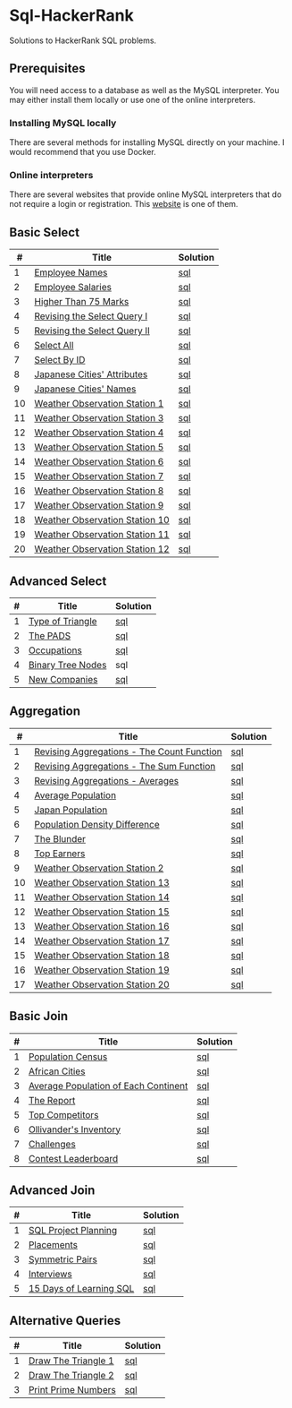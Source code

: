 # Sql-HackerRank

Solutions to HackerRank SQL problems.
 
## Prerequisites
 
You will need access to a database as well as the MySQL interpreter.
You may either install them locally or use one of the online interpreters. 

### Installing MySQL locally

There are several methods for installing MySQL directly on your machine.
I would recommend that you use Docker. 

### Online interpreters

There are several websites that provide online MySQL interpreters that do not require a login or registration.
This <a href="https://onecompiler.com/mysql">website</a> is one of them. 
 
## Basic Select

<table>
    <thead>
        <tr>
            <th>#</th>
            <th>Title</th>
            <th>Solution</th>
        </tr>
    </thead>
    <tbody>
        <tr>
            <td>1</td>
            <td><a href="https://www.hackerrank.com/challenges/name-of-employees/problem">Employee Names</a></td>
            <td><a href="https://github.com/djeada/Sql-HackerRank/blob/main/src/basic_select/employee_names.sql">sql</a></td>
        </tr>
        <tr>
            <td>2</td>
            <td><a href="https://www.hackerrank.com/challenges/salary-of-employees/problem">Employee Salaries</a></td>
            <td><a href="https://github.com/djeada/Sql-HackerRank/blob/main/src/basic_select/employee_salaries.sql">sql</a></td>
        </tr>
        <tr>
            <td>3</td>
            <td><a href="https://www.hackerrank.com/challenges/more-than-75-marks/problem">Higher Than 75 Marks</a></td>
            <td><a href="https://github.com/djeada/Sql-HackerRank/blob/main/src/basic_select/higher_than_75_marks.sql">sql</a></td>
        </tr>
        <tr>
            <td>4</td>
            <td><a href="https://www.hackerrank.com/challenges/revising-the-select-query/problem">Revising the Select Query I</a></td>
            <td><a href="https://github.com/djeada/Sql-HackerRank/blob/main/src/basic_select/revising_the_select_query_i.sql">sql</a></td>
        </tr>
        <tr>
            <td>5</td>
            <td><a href="https://www.hackerrank.com/challenges/revising-the-select-query-2/problem">Revising the Select Query II</a></td>
            <td><a href="https://github.com/djeada/Sql-HackerRank/blob/main/src/basic_select/revising_the_select_query_ii.sql">sql</a></td>
        </tr>
        <tr>
            <td>6</td>
            <td><a href="https://www.hackerrank.com/challenges/select-all-sql/problem">Select All</a></td>
            <td><a href="https://github.com/djeada/Sql-HackerRank/blob/main/src/basic_select/select_all.sql">sql</a></td>
        </tr>
        <tr>
            <td>7</td>
            <td><a href="https://www.hackerrank.com/challenges/select-by-id/problem">Select By ID</a></td>
            <td><a href="https://github.com/djeada/Sql-HackerRank/blob/main/src/basic_select/select_by_id.sql">sql</a></td>
        </tr>
        <tr>
            <td>8</td>
            <td><a href="https://www.hackerrank.com/challenges/japanese-cities-attributes/problem">Japanese Cities' Attributes</a></td>
            <td><a href="https://github.com/djeada/Sql-HackerRank/blob/main/src/basic_select/japanese_cities_attributes.sql">sql</a></td>
        </tr>
        <tr>
            <td>9</td>
            <td><a href="https://www.hackerrank.com/challenges/japanese-cities-name/problem">Japanese Cities' Names</td>
            <td><a href="https://github.com/djeada/Sql-HackerRank/blob/main/src/basic_select/japanese_cities_names.sql">sql</a></td>
        </tr>
        <tr>
            <td>10</td>
            <td><a href="https://www.hackerrank.com/challenges/weather-observation-station-1/problem">Weather Observation Station 1</a></td>
            <td><a href="https://github.com/djeada/Sql-HackerRank/blob/main/src/basic_select/weather_observation_station_1.sql">sql</a></td>
        </tr>
        <tr>
            <td>11</td>
            <td><a href="https://www.hackerrank.com/challenges/weather-observation-station-3/problem">Weather Observation Station 3</a></td>
            <td><a href="https://github.com/djeada/Sql-HackerRank/blob/main/src/basic_select/weather_observation_station_3.sql">sql</a></td>
        </tr>
        <tr>
            <td>12</td>
            <td><a href="https://www.hackerrank.com/challenges/weather-observation-station-4/problem">Weather Observation Station 4</a></td>
            <td><a href="https://github.com/djeada/Sql-HackerRank/blob/main/src/basic_select/weather_observation_station_4.sql">sql</a></td>
        </tr>
        <tr>
            <td>13</td>
            <td><a href="https://www.hackerrank.com/challenges/weather-observation-station-5/problem">Weather Observation Station 5</a></td>
            <td><a href="https://github.com/djeada/Sql-HackerRank/blob/main/src/basic_select/weather_observation_station_5.sql">sql</a></td>
        </tr>
        <tr>
            <td>14</td>
            <td><a href="https://www.hackerrank.com/challenges/weather-observation-station-6/problem">Weather Observation Station 6</a></td>
            <td><a href="https://github.com/djeada/Sql-HackerRank/blob/main/src/basic_select/weather_observation_station_6.sql">sql</a></td>
        </tr>
        <tr>
            <td>15</td>
            <td><a href="https://www.hackerrank.com/challenges/weather-observation-station-7/problem">Weather Observation Station 7</a></td>
            <td><a href="https://github.com/djeada/Sql-HackerRank/blob/main/src/basic_select/weather_observation_station_7.sql">sql</a></td>
        </tr>
        <tr>
            <td>16</td>
            <td><a href="https://www.hackerrank.com/challenges/weather-observation-station-8/problem">Weather Observation Station 8</a></td>
            <td><a href="https://github.com/djeada/Sql-HackerRank/blob/main/src/basic_select/weather_observation_station_8.sql">sql</a></td>
        </tr>
        <tr>
            <td>17</td>
            <td><a href="https://www.hackerrank.com/challenges/weather-observation-station-9/problem">Weather Observation Station 9</a></td>
            <td><a href="https://github.com/djeada/Sql-HackerRank/blob/main/src/basic_select/weather_observation_station_9.sql">sql</a></td>
        </tr>
        <tr>
            <td>18</td>
            <td><a href="https://www.hackerrank.com/challenges/weather-observation-station-10/problem">Weather Observation Station 10</a></td>
            <td><a href="https://github.com/djeada/Sql-HackerRank/blob/main/src/basic_select/weather_observation_station_10.sql">sql</a></td>
        </tr>
        <tr>
            <td>19</td>
            <td><a href="https://www.hackerrank.com/challenges/weather-observation-station-11/problem">Weather Observation Station 11</a></td>
            <td><a href="https://github.com/djeada/Sql-HackerRank/blob/main/src/basic_select/weather_observation_station_11.sql">sql</a></td>
        </tr>
        <tr>
            <td>20</td>
            <td><a href="https://www.hackerrank.com/challenges/weather-observation-station-12/problem">Weather Observation Station 12</a></td>
            <td><a href="https://github.com/djeada/Sql-HackerRank/blob/main/src/basic_select/weather_observation_station_12.sql">sql</a></td>
        </tr>
    </tbody>
</table>

## Advanced Select

<table>
    <thead>
        <tr>
            <th>#</th>
            <th>Title</th>
            <th>Solution</th>
        </tr>
    </thead>
    <tbody>
        <tr>
            <td>1</td>
            <td><a href="https://www.hackerrank.com/challenges/what-type-of-triangle/problem">Type of Triangle</a></td>
            <td><a href="https://github.com/djeada/Sql-HackerRank/blob/main/src/advanced_select/type_of_triangle.sql">sql</a></td>
        </tr>
        <tr>
            <td>2</td>
            <td><a href="https://www.hackerrank.com/challenges/the-pads/problem">The PADS</a></td>
            <td><a href="https://github.com/djeada/Sql-HackerRank/blob/main/src/advanced_select/the_pads.sql">sql</a></td>
        </tr>
        <tr>
            <td>3</td>
            <td><a href="https://www.hackerrank.com/challenges/occupations/problem">Occupations</a></td>
            <td><a href="https://github.com/djeada/Sql-HackerRank/blob/main/src/advanced_select/occupations.sql">sql</a></td>
        </tr>
        <tr>
            <td>4</td>
            <td><a href="https://www.hackerrank.com/challenges/binary-search-tree-1/problem">Binary Tree Nodes</a></td>
            <td><a>sql</a></td>
        </tr>
        <tr>
            <td>5</td>
            <td><a href="https://www.hackerrank.com/challenges/the-company/problem">New Companies</a></td>
            <td><a href="https://github.com/djeada/Sql-HackerRank/blob/main/src/advanced_select/new_companies.sql">sql</a></td>
        </tr>
    </tbody>
</table>

## Aggregation

<table>
    <thead>
        <tr>
            <th>#</th>
            <th>Title</th>
            <th>Solution</th>
        </tr>
    </thead>
    <tbody>
        <tr>
            <td>1</td>
            <td><a href="https://www.hackerrank.com/challenges/revising-aggregations-the-count-function/problem">Revising Aggregations - The Count Function</a></td>
            <td><a href="https://github.com/djeada/Sql-HackerRank/blob/main/src/aggregation/revising_aggregations_the_count_function.sql">sql</a></td>
        </tr>
        <tr>
            <td>2</td>
            <td><a href="https://www.hackerrank.com/challenges/revising-aggregations-sum/problem">Revising Aggregations - The Sum Function</a></td>
            <td><a href="https://github.com/djeada/Sql-HackerRank/blob/main/src/aggregation/revising_aggregations_the_sum_function.sql">sql</a></td>
        </tr>
        <tr>
            <td>3</td>
            <td><a href="https://www.hackerrank.com/challenges/revising-aggregations-the-average-function/problem">Revising Aggregations - Averages</a></td>
            <td><a href="https://github.com/djeada/Sql-HackerRank/blob/main/src/aggregation/revising_aggregations_averages.sql">sql</a></td>
        </tr>
        <tr>
            <td>4</td>
            <td><a href="https://www.hackerrank.com/challenges/average-population/problem">Average Population</a></td>
            <td><a href="https://github.com/djeada/Sql-HackerRank/blob/main/src/aggregation/average_population.sql">sql</a></td>
        </tr>
        <tr>
            <td>5</td>
            <td><a href="https://www.hackerrank.com/challenges/japan-population/problem">Japan Population</a></td>
            <td><a href="https://github.com/djeada/Sql-HackerRank/blob/main/src/aggregation/japan_population.sql">sql</a></td>
        </tr>
        <tr>
            <td>6</td>
            <td><a href="https://www.hackerrank.com/challenges/population-density-difference/problem">Population Density Difference</a></td>
            <td><a href="https://github.com/djeada/Sql-HackerRank/blob/main/src/aggregation/population_density_difference.sql">sql</a></td>
        </tr>
        <tr>
            <td>7</td>
            <td><a href="https://www.hackerrank.com/challenges/the-blunder/problem">The Blunder</a></td>
            <td><a href="https://github.com/djeada/Sql-HackerRank/blob/main/src/aggregation/the_blunder.sql">sql</a></td>
        </tr>
        <tr>
            <td>8</td>
            <td><a href="https://www.hackerrank.com/challenges/earnings-of-employees/problem">Top Earners</a></td>
            <td><a href="https://github.com/djeada/Sql-HackerRank/blob/main/src/aggregation/top_earners.sql">sql</a></td>
        </tr>
        <tr>
            <td>9</td>
            <td><a href="https://www.hackerrank.com/challenges/weather-observation-station-2/problem">Weather Observation Station 2</a></td>
            <td><a href="https://github.com/djeada/Sql-HackerRank/blob/main/src/aggregation/weather_observation_station_2.sql">sql</a></td>
        </tr>
        <tr>
            <td>10</td>
            <td><a href="https://www.hackerrank.com/challenges/weather-observation-station-13/problem">Weather Observation Station 13</a></td>
            <td><a href="https://github.com/djeada/Sql-HackerRank/blob/main/src/aggregation/weather_observation_station_13.sql">sql</a></td>
        </tr>
        <tr>
            <td>11</td>
            <td><a href="https://www.hackerrank.com/challenges/weather-observation-station-14/problem">Weather Observation Station 14</a></td>
            <td><a href="https://github.com/djeada/Sql-HackerRank/blob/main/src/aggregation/weather_observation_station_14.sql">sql</a></td>
        </tr>
        <tr>
            <td>12</td>
            <td><a href="https://www.hackerrank.com/challenges/weather-observation-station-15/problem">Weather Observation Station 15</a></td>
            <td><a href="https://github.com/djeada/Sql-HackerRank/blob/main/src/aggregation/weather_observation_station_15.sql">sql</a></td>
        </tr>
        <tr>
            <td>13</td>
            <td><a href="https://www.hackerrank.com/challenges/weather-observation-station-16/problem">Weather Observation Station 16</a></td>
            <td><a href="https://github.com/djeada/Sql-HackerRank/blob/main/src/aggregation/weather_observation_station_16.sql">sql</a></td>
        </tr>
        <tr>
            <td>14</td>
            <td><a href="https://www.hackerrank.com/challenges/weather-observation-station-17/problem">Weather Observation Station 17</a></td>
            <td><a href="https://github.com/djeada/Sql-HackerRank/blob/main/src/aggregation/weather_observation_station_17.sql">sql</a></td>
        </tr>
        <tr>
            <td>15</td>
            <td><a href="https://www.hackerrank.com/challenges/weather-observation-station-18/problem">Weather Observation Station 18</a></td>
            <td><a href="https://github.com/djeada/Sql-HackerRank/blob/main/src/aggregation/weather_observation_station_18.sql">sql</a></td>
        </tr>
        <tr>
            <td>16</td>
            <td><a href="https://www.hackerrank.com/challenges/weather-observation-station-19/problem">Weather Observation Station 19</a></td>
            <td><a href="https://github.com/djeada/Sql-HackerRank/blob/main/src/aggregation/weather_observation_station_19.sql">sql</a></td>
        </tr>
        <tr>
            <td>17</td>
            <td><a href="https://www.hackerrank.com/challenges/weather-observation-station-20/problem">Weather Observation Station 20</a></td>
            <td><a href="https://github.com/djeada/Sql-HackerRank/blob/main/src/aggregation/weather_observation_station_20.sql">sql</a></td>
        </tr>
    </tbody>
</table>

## Basic Join

<table>
    <thead>
        <tr>
            <th>#</th>
            <th>Title</th>
            <th>Solution</th>
        </tr>
    </thead>
    <tbody>
        <tr>
            <td>1</td>
            <td><a href="https://www.hackerrank.com/challenges/asian-population/problem">Population Census</a></td>
            <td><a href="https://github.com/djeada/Sql-HackerRank/blob/main/src/basic_join/population_census.sql">sql</a></td>
        </tr>
        <tr>
            <td>2</td>
            <td><a href="https://www.hackerrank.com/challenges/african-cities/problem">African Cities</a></td>
            <td><a href="https://github.com/djeada/Sql-HackerRank/blob/main/src/basic_join/african_cities.sql">sql</a></td>
        </tr>
        <tr>
            <td>3</td>
            <td><a href="https://www.hackerrank.com/challenges/average-population-of-each-continent/problem">Average Population of Each Continent</a></td>
            <td><a href="https://github.com/djeada/Sql-HackerRank/blob/main/src/basic_join/challanges.sql">sql</a></td>
        </tr>
        <tr>
            <td>4</td>
            <td><a href="https://www.hackerrank.com/challenges/the-report/problem">The Report</a></td>
            <td><a href="https://github.com/djeada/Sql-HackerRank/blob/main/src/basic_join/the_report.sql">sql</a></td>
        </tr>
        <tr>
            <td>5</td>
            <td><a href="https://www.hackerrank.com/challenges/full-score/problem">Top Competitors</a></td>
            <td><a href="https://github.com/djeada/Sql-HackerRank/blob/main/src/basic_join/the_competitors.sql">sql</a></td>
        </tr>
        <tr>
            <td>6</td>
            <td><a href="https://www.hackerrank.com/challenges/harry-potter-and-wands/problem">Ollivander's Inventory</a></td>
            <td><a href="https://github.com/djeada/Sql-HackerRank/blob/main/src/basic_join/ollivanders_inventory.sql">sql</a></td>
        </tr>
        <tr>
            <td>7</td>
            <td><a href="https://www.hackerrank.com/challenges/challenges/problem">Challenges</a></td>
            <td><a href="https://github.com/djeada/Sql-HackerRank/blob/main/src/basic_join/challanges.sql">sql</a></td>
        </tr>
        <tr>
            <td>8</td>
            <td><a href="https://www.hackerrank.com/challenges/contest-leaderboard/problem">Contest Leaderboard</a></td>
            <td><a href="https://github.com/djeada/Sql-HackerRank/blob/main/src/basic_join/contest_leaderboard.sql">sql</a></td>
        </tr>
    </tbody>
</table>

## Advanced Join

<table>
    <thead>
        <tr>
            <th>#</th>
            <th>Title</th>
            <th>Solution</th>
        </tr>
    </thead>
    <tbody>
        <tr>
            <td>1</td>
            <td><a href="https://www.hackerrank.com/challenges/sql-projects/problem">SQL Project Planning</a></td>
            <td><a href="https://github.com/djeada/Sql-HackerRank/blob/main/src/advanced_join/project_planning.sql">sql</a></td>
        </tr>
        <tr>
            <td>2</td>
            <td><a href="https://www.hackerrank.com/challenges/placements/problem">Placements</a></td>
            <td><a href="https://github.com/djeada/Sql-HackerRank/blob/main/src/advanced_join/placement.sql">sql</a></td>
        </tr>
        <tr>
            <td>3</td>
            <td><a href="https://www.hackerrank.com/challenges/symmetric-pairs/problem">Symmetric Pairs</a></td>
            <td><a href="https://github.com/djeada/Sql-HackerRank/blob/main/src/advanced_join/symmetric_pairs.sql">sql</a></td>
        </tr>
        <tr>
            <td>4</td>
            <td><a href="https://www.hackerrank.com/challenges/interviews/problem">Interviews</a></td>
            <td><a href="https://github.com/djeada/Sql-HackerRank/blob/main/src/advanced_join/interviews.sql">sql</a></td>
        </tr>
        <tr>
            <td>5</td>
            <td><a href="https://www.hackerrank.com/challenges/15-days-of-learning-sql/problem">15 Days of Learning SQL</a></td>
            <td><a href="https://github.com/djeada/Sql-HackerRank/blob/main/src/advanced_join/15_days_of_learning.sql">sql</a></td>
        </tr>
    </tbody>
</table>


## Alternative Queries

<table>
    <thead>
        <tr>
            <th>#</th>
            <th>Title</th>
            <th>Solution</th>
        </tr>
    </thead>
    <tbody>
        <tr>
            <td>1</td>
            <td><a href="https://www.hackerrank.com/challenges/draw-the-triangle-1/problem">Draw The Triangle 1</a></td>
            <td><a href="https://github.com/djeada/Sql-HackerRank/blob/main/src/alternative_queries/draw_triangle_1.sql">sql</a></td>
        </tr>
        <tr>
            <td>2</td>
            <td><a href="https://www.hackerrank.com/challenges/draw-the-triangle-2/problem">Draw The Triangle 2</a></td>
            <td><a href="https://github.com/djeada/Sql-HackerRank/blob/main/src/alternative_queries/draw_triangle_2.sql">sql</a></td>
        </tr>
        <tr>
            <td>3</td>
            <td><a href="https://www.hackerrank.com/challenges/print-prime-numbers/problem">Print Prime Numbers</a></td>
            <td><a href="https://github.com/djeada/Sql-HackerRank/blob/main/src/alternative_queries/print_prime_numbers.sql">sql</a></td>
        </tr>
    </tbody>
</table>
